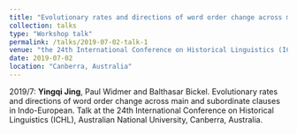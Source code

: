 ```yaml
---
title: "Evolutionary rates and directions of word order change across main and subordinate clauses in Indo-European"
collection: talks
type: "Workshop talk"
permalink: /talks/2019-07-02-talk-1
venue: "the 24th International Conference on Historical Linguistics (ICHL)"
date: 2019-07-02
location: "Canberra, Australia"
---
```


2019/7: **Yingqi Jing**, Paul Widmer and Balthasar Bickel. Evolutionary rates and directions of word order change across main and subordinate clauses in Indo-European. Talk at the 24th International Conference on Historical Linguistics (ICHL), Australian National University, Canberra, Australia.